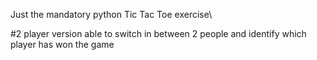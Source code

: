 Just the mandatory python Tic Tac Toe exercise\

#2 player version
able to switch in between 2 people and identify which player has won the game
